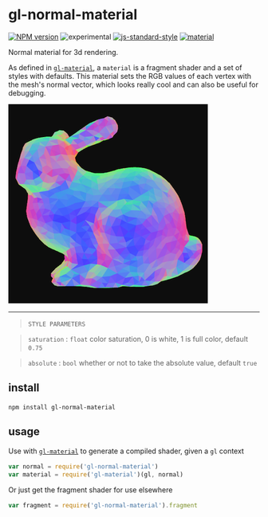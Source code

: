 # gl-normal-material

[![NPM version][npm-image]][npm-url]
![experimental][experimental-image]
[![js-standard-style][standard-image]][standard-url]
[![material][material-image]][material-url]


Normal material for 3d rendering.

As defined in [`gl-material`](https://github.com/freeman-lab/gl-material), a `material` is a fragment shader and a set of styles with defaults. This material sets the RGB values of each vertex with the mesh's normal vector, which looks really cool and can also be useful for debugging. 

![image](image/sample.png)

--------------------------------------
> `STYLE PARAMETERS`

> `saturation` : `float` color saturation, 0 is white, 1 is full color, default `0.75`

> `absolute` : `bool` whether or not to take the absolute value, default `true`

## install

```
npm install gl-normal-material
```

## usage

Use with [`gl-material`](https://github.com/freeman-lab/gl-material) to generate a compiled shader, given a `gl` context

```javascript
var normal = require('gl-normal-material')
var material = require('gl-material')(gl, normal)
```

Or just get the fragment shader for use elsewhere

```javascript
var fragment = require('gl-normal-material').fragment
```

[npm-image]: https://img.shields.io/badge/npm-v1.0.0-lightgray.svg?style=flat-square
[npm-url]: https://npmjs.org/package/gl-normal-material
[material-image]: https://img.shields.io/badge/gl--material-normal-lightgray.svg?style=flat-square
[material-url]: https://github.com/freeman-lab/gl-material
[standard-image]: https://img.shields.io/badge/code%20style-standard-lightgray.svg?style=flat-square
[standard-url]: https://github.com/feross/standard
[experimental-image]: https://img.shields.io/badge/stability-experimental-lightgray.svg?style=flat-square
